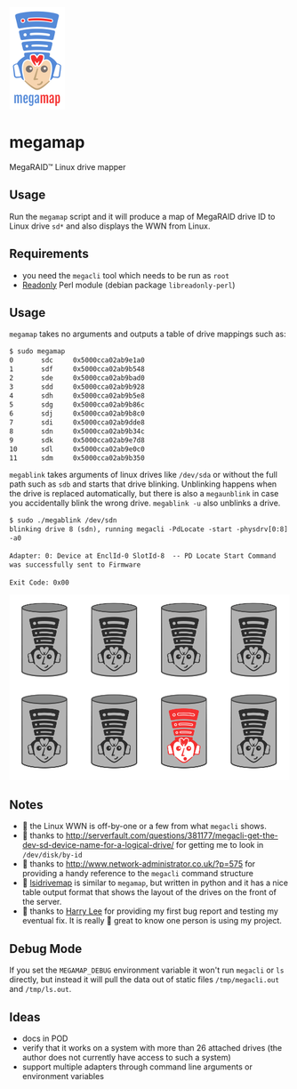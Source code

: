 ![logo](art/megamap-final-logo-100.png)
# megamap

MegaRAID&trade; Linux drive mapper

## Usage

Run the `megamap` script and it will produce a map of MegaRAID drive ID to Linux drive `sd*` and also displays the WWN from Linux.

## Requirements

* you need the `megacli` tool which needs to be run as `root`
* [Readonly](https://metacpan.org/pod/Readonly) Perl module (debian package `libreadonly-perl`)

## Usage

`megamap` takes no arguments and outputs a table of drive mappings such as:

	$ sudo megamap
	0       sdc     0x5000cca02ab9e1a0
	1       sdf     0x5000cca02ab9b548
	2       sde     0x5000cca02ab9bad0
	3       sdd     0x5000cca02ab9b928
	4       sdh     0x5000cca02ab9b5e8
	5       sdg     0x5000cca02ab9b86c
	6       sdj     0x5000cca02ab9b8c0
	7       sdi     0x5000cca02ab9dde8
	8       sdn     0x5000cca02ab9b34c
	9       sdk     0x5000cca02ab9e7d8
	10      sdl     0x5000cca02ab9e0c0
	11      sdm     0x5000cca02ab9b350

`megablink` takes arguments of linux drives like `/dev/sda` or without the full
path such as `sdb` and starts that drive blinking.  Unblinking happens when the
drive is replaced automatically, but there is also a `megaunblink` in case you
accidentally blink the wrong drive.  `megablink -u` also unblinks a drive.

	$ sudo ./megablink /dev/sdn
	blinking drive 8 (sdn), running megacli -PdLocate -start -physdrv[0:8] -a0
                                     
	Adapter: 0: Device at EnclId-0 SlotId-8  -- PD Locate Start Command was successfully sent to Firmware 

	Exit Code: 0x00


![array](art/server-array-final-1000-white.png)

## Notes

* :foggy: the Linux WWN is off-by-one or a few from what `megacli` shows.
* :clap: thanks to http://serverfault.com/questions/381177/megacli-get-the-dev-sd-device-name-for-a-logical-drive/ for getting me to look in `/dev/disk/by-id`
* :clap: thanks to http://www.network-administrator.co.uk/?p=575 for providing a handy reference to the `megacli` command structure
* :snake: [lsidrivemap](https://github.com/louwrentius/lsidrivemap) is similar to `megamap`, but written in python and it has a nice table output format that shows the layout of the drives on the front of the server.
* :clap: thanks to [Harry Lee](https://github.com/tclh123) for providing my first bug report and testing my eventual fix.  It is really :doughnut: great to know one person is using my project.

## Debug Mode

If you set the `MEGAMAP_DEBUG` environment variable it won't run `megacli` or
`ls` directly, but instead it will pull the data out of static files
`/tmp/megacli.out` and `/tmp/ls.out`.

## Ideas

* docs in POD
* verify that it works on a system with more than 26 attached drives (the author does not currently have access to such a system)
* support multiple adapters through command line arguments or environment variables
